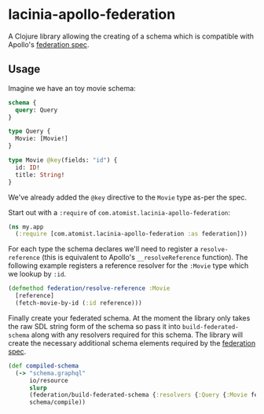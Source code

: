 # lacinia-apollo-federation

A Clojure library allowing the creating of a schema which is compatible with Apollo's [federation spec](https://www.apollographql.com/docs/apollo-server/federation/federation-spec/).

## Usage

Imagine we have an toy movie schema:

```graphql
schema {
  query: Query
}

type Query {
  Movie: [Movie!]
}

type Movie @key(fields: "id") {
  id: ID!
  title: String!
}
```

We've already added the `@key` directive to the `Movie` type as-per the spec.

Start out with a `:require` of `com.atomist.lacinia-apollo-federation`:

```clojure
(ns my.app
  (:require [com.atomist.lacinia-apollo-federation :as federation]))
```

For each type the schema declares we'll need to register a `resolve-reference` (this is equivalent to Apollo's `__resolveReference` function). The following example registers a reference resolver for the `:Movie` type which we lookup by `:id`.

```clojure
(defmethod federation/resolve-reference :Movie
  [reference]
  (fetch-movie-by-id (:id reference)))
```

Finally create your federated schema. At the moment the library only takes the raw SDL string form of the schema so pass it into `build-federated-schema` along with any resolvers required for this schema. The library will create the necessary additional schema elements required by the [federation spec](https://www.apollographql.com/docs/apollo-server/federation/federation-spec/).

```clojure
(def compiled-schema
  (-> "schema.graphql"
      io/resource
      slurp
      (federation/build-federated-schema {:resolvers {:Query {:Movie fetch-all-movies}}})
      schema/compile))
```